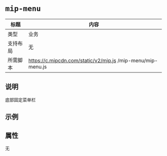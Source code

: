 # `mip-menu`

标题|内容
----|----
类型|业务
支持布局|无
所需脚本| https://c.mipcdn.com/static/v2/mip.js /mip-menu/mip-menu.js

## 说明

底部固定菜单栏

## 示例

<mip-menu></mip-menu>

## 属性

无
